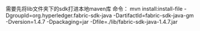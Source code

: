 
需要先将lib文件夹下的sdk打进本地maven库
命令：
mvn install:install-file -DgroupId=org.hyperledger.fabric-sdk-java -DartifactId=fabric-sdk-java-gm -Dversion=1.4.7 -Dpackaging=jar -Dfile=./lib/fabric-sdk-java-1.4.7.jar
